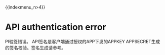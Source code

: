 {{indexmenu_n>4}}

# API authentication error

PI验签错误。
API签名是客户端通过授权的APP下发的APPKEY APPSECRET生成的签名校验。签名生成请参考。
